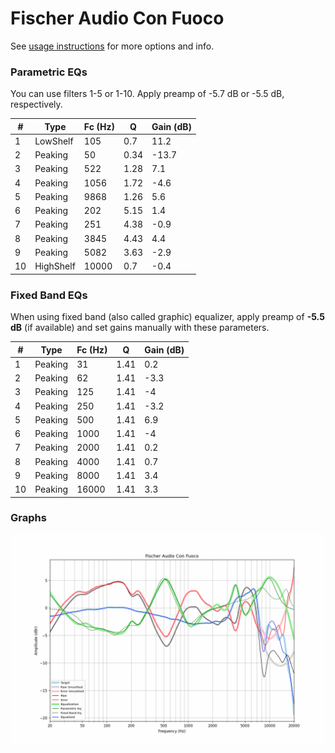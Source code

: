 # Fischer Audio Con Fuoco
See [usage instructions](https://github.com/jaakkopasanen/AutoEq#usage) for more options and info.

### Parametric EQs
You can use filters 1-5 or 1-10. Apply preamp of -5.7 dB or -5.5 dB, respectively.

|   # | Type      |   Fc (Hz) |    Q |   Gain (dB) |
|-----|-----------|-----------|------|-------------|
|   1 | LowShelf  |       105 | 0.7  |        11.2 |
|   2 | Peaking   |        50 | 0.34 |       -13.7 |
|   3 | Peaking   |       522 | 1.28 |         7.1 |
|   4 | Peaking   |      1056 | 1.72 |        -4.6 |
|   5 | Peaking   |      9868 | 1.26 |         5.6 |
|   6 | Peaking   |       202 | 5.15 |         1.4 |
|   7 | Peaking   |       251 | 4.38 |        -0.9 |
|   8 | Peaking   |      3845 | 4.43 |         4.4 |
|   9 | Peaking   |      5082 | 3.63 |        -2.9 |
|  10 | HighShelf |     10000 | 0.7  |        -0.4 |

### Fixed Band EQs
When using fixed band (also called graphic) equalizer, apply preamp of **-5.5 dB** (if available) and set gains manually with these parameters.

|   # | Type    |   Fc (Hz) |    Q |   Gain (dB) |
|-----|---------|-----------|------|-------------|
|   1 | Peaking |        31 | 1.41 |         0.2 |
|   2 | Peaking |        62 | 1.41 |        -3.3 |
|   3 | Peaking |       125 | 1.41 |        -4   |
|   4 | Peaking |       250 | 1.41 |        -3.2 |
|   5 | Peaking |       500 | 1.41 |         6.9 |
|   6 | Peaking |      1000 | 1.41 |        -4   |
|   7 | Peaking |      2000 | 1.41 |         0.2 |
|   8 | Peaking |      4000 | 1.41 |         0.7 |
|   9 | Peaking |      8000 | 1.41 |         3.4 |
|  10 | Peaking |     16000 | 1.41 |         3.3 |

### Graphs
![](./Fischer%20Audio%20Con%20Fuoco.png)

